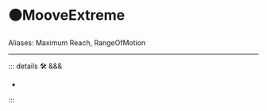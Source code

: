 # 🟠<mooves>MooveExtreme</mooves>

>

Aliases: Maximum Reach, RangeOfMotion

---

<!-- =================================================== -->
<!-- =================================================== -->
<!-- =================================================== -->
<!-- =================================================== -->
<!-- =================================================== -->
::: details 🛠 <dev>&&&</dev>

-

:::
